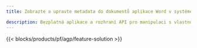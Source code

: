 ```yaml
---
title: Zobrazte a upravte metadata do dokumentů aplikace Word v systémech Windows, Linux a macOS 

description: Bezplatná aplikace a rozhraní API pro manipulaci s vlastnostmi dokumentů DOC, DOCX, DOCM, DOTX, DOT, RTF a ODT
---
```


{{< blocks/products/pf/agp/feature-solution >}} 

